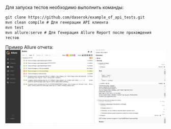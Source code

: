 Для запуска тестов необходимо выполнить команды:
``` 
git clone https://github.com/daserok/example_of_api_tests.git
mvn clean compile # Для генерации API клиента
mvn test
mvn allure:serve # Для Генерация Allure Report после прохождения тестов
```

Пример Allure отчета:
![img.png](AllureExample.png)